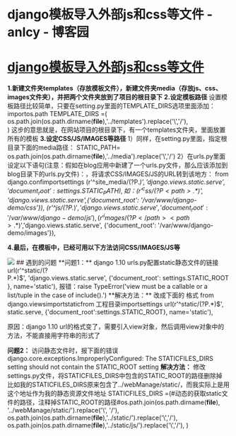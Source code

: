 
# django模板导入外部js和css等文件 - anlcy - 博客园






# [django模板导入外部js和css等文件](https://www.cnblogs.com/camilla/p/7459058.html)
**1.新建文件夹templates（存放模板文件），新建文件夹media（存放js、css、images文件夹），并把两个文件夹放到了项目的根目录下**
**2.设定模板路径**
设置模板路径比较简单，只要在setting.py里面的TEMPLATE_DIRS选项里面添加：
importos.path
TEMPLATE_DIRS =(
    os.path.join(os.path.dirname(__file__),'../templates').replace('\\','/'),   
)
这步的意思就是，在网站项目的根目录下，有一个templates文件夹，里面放置所有的模板
**3.设定CSS/JS/IMAGES等路径**
1）同样，在setting.py里面，指定根目录下面的media路径：
STATIC_PATH= os.path.join(os.path.dirname(__file__),'../media').replace('\\','/')
2）在urls.py里面设定以下语句(注意：假如在blog应用中新建了一个urls.py文件，那么应该添加到blog目录下的urls.py文件)：，将请求CSS/IMAGES/JS的URL转到该地方：
from django.confimportsettings
(r'^site_media/(?P<path>.*)$','django.views.static.serve',{'document_root':settings.STATIC_PATH}),如：
(r'^css/(?P<path>.*)$', 'django.views.static.serve',{'document_root': '/var/www/django-demo/css'}),
(r'^js/(?P</path><path>.*)$','django.views.static.serve', {'document_root': '/var/www/django-demo/js'}),
(r'^images/(?P</path><path>.*)$','django.views.static.serve', {'document_root': '/var/www/django-demo/images'}),

**4.最后，在模板中，已经可用以下方法访问CSS/IMAGES/JS等**
<link href="/site_media/style/style.css" rel="stylesheet" type="text/css" />
<img src=’/site_media/images/a.jpg’>
<script src=’/site_media/js/b.js’> </script>
## 遇到的问题
**问题1：**
django 1.10 urls.py配置static静态文件的链接
url(r'^static/(?P<path>.*)$', 'django.views.static.serve', {'document_root': settings.STATIC_ROOT}, name='static'),
报错：raise TypeError('view must be a callable or a list/tuple in the case of include().')
**解决方法：**
改成下面的 格式
from django.viewsimportstaticfrom 工程目录importsettings
url(r'^static/(?P<path>.*)$', static.serve, {'document_root':settings.STATIC_ROOT}, name='static'),

原因：django 1.10 url的格式变了，需要引入view对象，然后调用view对象中的方法，不能直接用字符串的形式了

**问题2：**
访问静态文件时，报下面的错误
django.core.exceptions.ImproperlyConfigured: The STATICFILES_DIRS setting should not contain the STATIC_ROOT setting
**解决方法：**
修改settings.py文件，将STATICFILES_DIRS中包含的STATIC_ROOT的路径删除掉
比如我的STATICFILES_DIRS原来包含了../webManage/static/，而我实际上是用这个地址作为我的静态资源文件地址
STATICFILES_DIRS =(\#动态的获取static文件的路径，注释掉STATIC_ROOT的路径\#os.path.join(os.path.dirname(__file__), '../webManage/static/').replace('\\', '/'),
    os.path.join(os.path.dirname(__file__),'../static/').replace('\\','/'),
    os.path.join(os.path.dirname(__file__),'../static/js/').replace('\\','/'),
)





